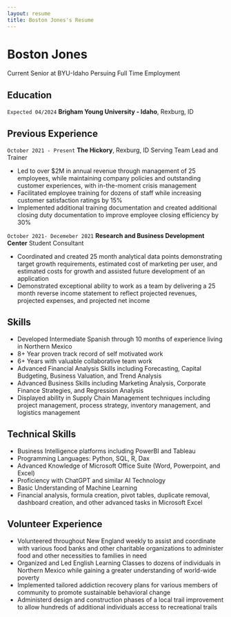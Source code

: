 ```yaml
---
layout: resume
title: Boston Jones's Resume
---
```


# Boston Jones
Current Senior at BYU-Idaho Persuing Full Time Employment

## Education

`Expected 04/2024`
__Brigham Young University - Idaho__, Rexburg, ID

## Previous Experience

`October 2021 - Present`
__The Hickory__, Rexburg, ID
Serving Team Lead and Trainer
- Led to over $2M in annual revenue through management of 25 employees, while maintaining company policies and outstanding
customer experiences, with in-the-moment crisis management
- Facilitated employee training for dozens of staff while increasing customer satisfaction ratings by 15%
- Implemented additional training documentation and created additional closing duty documentation to improve employee closing
efficiency by 30%

`October 2021- Decemeber 2021`
__Research and Business Development Center__
Student Consultant
- Coordinated and created 25 month analytical data points demonstrating target growth requirements, estimated cost of marketing
per user, and estimated costs for growth and assisted future development of an application
- Demonstrated exceptional ability to work as a team by delivering a 25 month reverse income statement to reflect projected
revenues, projected expenses, and projected net income

## Skills
- Developed Intermediate Spanish through 10 months of experience living in Northern Mexico
- 8+ Year proven track record of self motivated work
- 6+ Years with valuable collaborative team work
- Advanced Financial Analysis Skills including Forecasting, Capital Budgeting, Business Valuation, and Trend Analysis
- Advanced Business Skills including Marketing Analysis, Corporate Finance Strategies, and Regression Analysis
- Displayed ability in Supply Chain Management techniques including project management, process strategy, inventory
management, and logistics management

## Technical Skills
- Business Intelligence platforms including PowerBI and Tableau
- Programming Languages: Python, SQL, R, Dax
- Advanced Knowledge of Microsoft Office Suite (Word, Powerpoint, and Excel)
- Proficiency with ChatGPT and similar AI Technology
- Basic Understanding of Machine Learning
- Financial analysis, formula creation, pivot tables, duplicate removal, dashboard creation, and other advanced tasks in Microsoft Excel

## Volunteer Experience
- Volunteered throughout New England weekly to assist and coordinate with various food banks and other charitable organizations
to administer food and other necessities to families in need
- Organized and Led English Learning Classes to dozens of individuals in Northern Mexico while gaining a greater understanding of
world-wide poverty
- Implemented tailored addiction recovery plans for various members of community to promote sustainable behavioral change
- Administerd design and construction phases of a local trail improvement to allow hundreds of additional individuals access to recreational trails